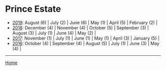 # Prince Estate

  * [2019](./prince-estate-2019.md): 
      August (6) | 
      July (2) | 
      June (6) | 
      May (1) | 
      April (5) | 
      February (2) | 
  * [2018](./prince-estate-2018.md): 
      December (4) | 
      November (4) | 
      October (5) | 
      September (3) | 
      August (3) | 
      July (1) | 
      June (4) | 
      May (2) | 
  * [2017](./prince-estate-2017.md): 
      November (1) | 
      July (1) | 
      June (1) | 
      May (1) | 
      April (3) | 
      January (5) | 
  * [2016](./prince-estate-2016.md): 
      October (4) | 
      September (4) | 
      August (5) | 
      July (1) | 
      June (3) | 
      May (4) | 

----

[Home](../)

